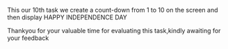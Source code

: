 This our 10th task we create a count-down from 1 to 10 on the screen and then display 
HAPPY INDEPENDENCE DAY

Thankyou for your valuable time for evaluating this task,kindly awaiting for your feedback 
